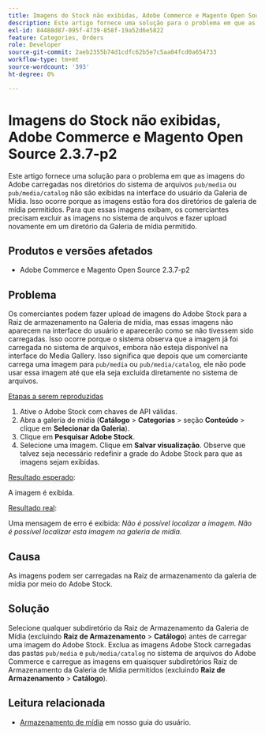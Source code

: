 ```yaml
---
title: Imagens do Stock não exibidas, Adobe Commerce e Magento Open Source 2.3.7-p2
description: Este artigo fornece uma solução para o problema em que as imagens do Adobe stock carregadas nos diretórios do sistema de arquivos "pub/media" ou "pub/media/catalog" não são exibidas na interface do usuário da Galeria de mídia. Isso ocorre porque as imagens estão fora dos diretórios de galeria de mídia permitidos. Para que essas imagens exibam, os comerciantes precisam excluir as imagens no sistema de arquivos e fazer upload novamente em um diretório da Galeria de mídia permitido.
exl-id: 84488d87-095f-4739-858f-19a52d6e5822
feature: Categories, Orders
role: Developer
source-git-commit: 2aeb2355b74d1cdfc62b5e7c5aa04fcd0a654733
workflow-type: tm+mt
source-wordcount: '393'
ht-degree: 0%

---
```


# Imagens do Stock não exibidas, Adobe Commerce e Magento Open Source 2.3.7-p2

Este artigo fornece uma solução para o problema em que as imagens do Adobe carregadas nos diretórios do sistema de arquivos `pub/media` ou `pub/media/catalog` não são exibidas na interface do usuário da Galeria de Mídia. Isso ocorre porque as imagens estão fora dos diretórios de galeria de mídia permitidos. Para que essas imagens exibam, os comerciantes precisam excluir as imagens no sistema de arquivos e fazer upload novamente em um diretório da Galeria de mídia permitido.

## Produtos e versões afetados

* Adobe Commerce e Magento Open Source 2.3.7-p2


## Problema

Os comerciantes podem fazer upload de imagens do Adobe Stock para a Raiz de armazenamento na Galeria de mídia, mas essas imagens não aparecem na interface do usuário e aparecerão como se não tivessem sido carregadas. Isso ocorre porque o sistema observa que a imagem já foi carregada no sistema de arquivos, embora não esteja disponível na interface do Media Gallery. Isso significa que depois que um comerciante carrega uma imagem para `pub/media` ou `pub/media/catalog`, ele não pode usar essa imagem até que ela seja excluída diretamente no sistema de arquivos.

<u>Etapas a serem reproduzidas</u>

1. Ative o Adobe Stock com chaves de API válidas.
1. Abra a galeria de mídia (**Catálogo** > **Categorias** > seção **Conteúdo** > clique em **Selecionar da Galeria**).
1. Clique em **Pesquisar Adobe Stock**.
1. Selecione uma imagem. Clique em **Salvar visualização**. Observe que talvez seja necessário redefinir a grade do Adobe Stock para que as imagens sejam exibidas.

<u>Resultado esperado</u>:

A imagem é exibida.

<u>Resultado real</u>:

Uma mensagem de erro é exibida: *Não é possível localizar a imagem. Não é possível localizar esta imagem na galeria de mídia.*

## Causa

As imagens podem ser carregadas na Raiz de armazenamento da galeria de mídia por meio do Adobe Stock.

## Solução

Selecione qualquer subdiretório da Raiz de Armazenamento da Galeria de Mídia (excluindo **Raiz de Armazenamento** > **Catálogo**) antes de carregar uma imagem do Adobe Stock.
Exclua as imagens Adobe Stock carregadas das pastas `pub/media` e `pub/media/catalog` no sistema de arquivos do Adobe Commerce e carregue as imagens em quaisquer subdiretórios Raiz de Armazenamento da Galeria de Mídia permitidos (excluindo **Raiz de Armazenamento** > **Catálogo**).

## Leitura relacionada

* [Armazenamento de mídia](https://experienceleague.adobe.com/pt-br/docs/commerce-admin/content-design/wysiwyg/storage/media-storage) em nosso guia do usuário.
